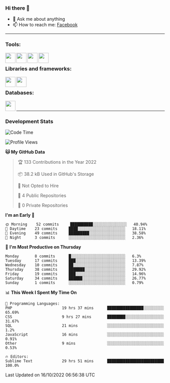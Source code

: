 ### Hi there 👋

<!-- - 🔭 I’m currently working on [huyviet] -->
- 💬 Ask me about anything
- 📫 How to reach me: [Facebook]
<!-- - ⚡ Fun fact: abc -->

---

### Tools:
<img align='left' height="32" width="32" src="https://cdn.jsdelivr.net/npm/simple-icons@4.8.0/icons/phpstorm.svg" />
<img align='left' height="32" width="32" src="https://cdn.jsdelivr.net/npm/simple-icons@4.8.0/icons/sublimetext.svg" />
<img align='left' height="32" width="32" src="https://cdn.jsdelivr.net/npm/simple-icons@4.8.0/icons/laragon.svg" />
<img align='left' height="32" width="32" src="https://cdn.jsdelivr.net/npm/simple-icons@4.8.0/icons/xampp.svg" />
<br>

### Libraries and frameworks:
<img align='left' height="32" width="32" src="https://cdn.jsdelivr.net/npm/simple-icons@4.8.0/icons/laravel.svg" />
<img align='left' height="32" width="32" src="https://cdn.jsdelivr.net/npm/simple-icons@4.8.0/icons/jquery.svg" />
<br>

### Databases:
<img align='left' height="32" width="32" src="https://cdn.jsdelivr.net/npm/simple-icons@4.8.0/icons/mysql.svg" />
<br>

---
### Development Stats
<!--START_SECTION:waka-->
![Code Time](http://img.shields.io/badge/Code%20Time-221%20hrs%2043%20mins-blue)

![Profile Views](http://img.shields.io/badge/Profile%20Views-0-blue)

**🐱 My GitHub Data** 

> 🏆 133 Contributions in the Year 2022
 > 
> 📦 38.2 kB Used in GitHub's Storage 
 > 
> 🚫 Not Opted to Hire
 > 
> 📜 4 Public Repositories 
 > 
> 🔑 0 Private Repositories  
 > 
**I'm an Early 🐤** 

```text
🌞 Morning    52 commits     ██████████░░░░░░░░░░░░░░░   40.94% 
🌆 Daytime    23 commits     ████░░░░░░░░░░░░░░░░░░░░░   18.11% 
🌃 Evening    49 commits     █████████░░░░░░░░░░░░░░░░   38.58% 
🌙 Night      3 commits      ░░░░░░░░░░░░░░░░░░░░░░░░░   2.36%

```
📅 **I'm Most Productive on Thursday** 

```text
Monday       8 commits      █░░░░░░░░░░░░░░░░░░░░░░░░   6.3% 
Tuesday      17 commits     ███░░░░░░░░░░░░░░░░░░░░░░   13.39% 
Wednesday    10 commits     ██░░░░░░░░░░░░░░░░░░░░░░░   7.87% 
Thursday     38 commits     ███████░░░░░░░░░░░░░░░░░░   29.92% 
Friday       19 commits     ███░░░░░░░░░░░░░░░░░░░░░░   14.96% 
Saturday     34 commits     ██████░░░░░░░░░░░░░░░░░░░   26.77% 
Sunday       1 commits      ░░░░░░░░░░░░░░░░░░░░░░░░░   0.79%

```


📊 **This Week I Spent My Time On** 

```text
💬 Programming Languages: 
PHP                      19 hrs 37 mins      ████████████████░░░░░░░░░   65.69% 
CSS                      9 hrs 27 mins       ████████░░░░░░░░░░░░░░░░░   31.67% 
SQL                      21 mins             ░░░░░░░░░░░░░░░░░░░░░░░░░   1.2% 
JavaScript               16 mins             ░░░░░░░░░░░░░░░░░░░░░░░░░   0.91% 
Other                    9 mins              ░░░░░░░░░░░░░░░░░░░░░░░░░   0.53%

🔥 Editors: 
Sublime Text             29 hrs 51 mins      █████████████████████████   100.0%

```


 Last Updated on 16/10/2022 06:56:38 UTC
<!--END_SECTION:waka-->

[huyviet]: https://huyviet.vn/
[Facebook]: https://www.facebook.com/profile.php?id=100075294702642
